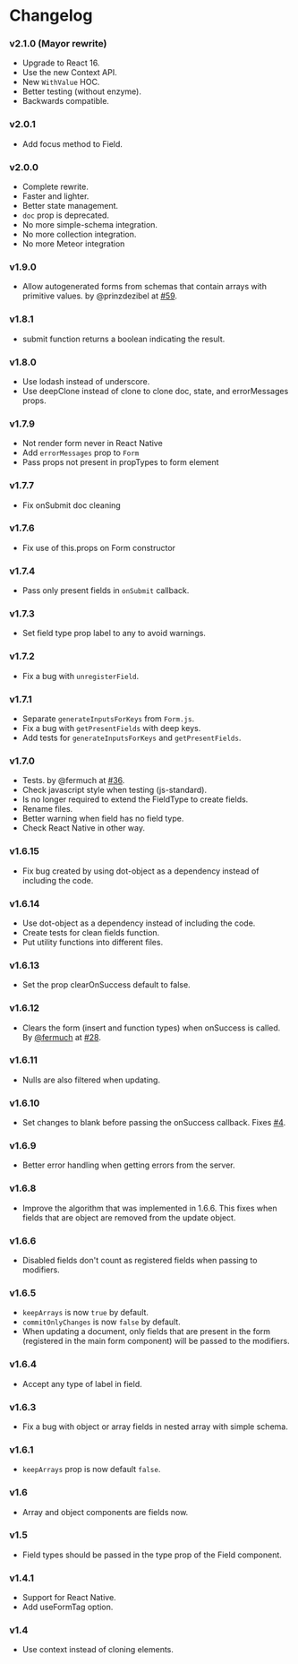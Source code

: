 # Changelog

### v2.1.0 (Mayor rewrite)

- Upgrade to React 16.
- Use the new Context API.
- New `WithValue` HOC.
- Better testing (without enzyme).
- Backwards compatible.

### v2.0.1

- Add focus method to Field.

### v2.0.0

- Complete rewrite.
- Faster and lighter.
- Better state management.
- `doc` prop is deprecated.
- No more simple-schema integration.
- No more collection integration.
- No more Meteor integration

### v1.9.0

- Allow autogenerated forms from schemas that contain arrays with primitive values. by @prinzdezibel at [#59](https://github.com/nicolaslopezj/simple-react-form/pull/59).

### v1.8.1

- submit function returns a boolean indicating the result.

### v1.8.0

- Use lodash instead of underscore.
- Use deepClone instead of clone to clone doc, state, and errorMessages props.

### v1.7.9

- Not render form never in React Native
- Add `errorMessages` prop to `Form`
- Pass props not present in propTypes to form element

### v1.7.7

- Fix onSubmit doc cleaning

### v1.7.6

- Fix use of this.props on Form constructor

### v1.7.4

- Pass only present fields in `onSubmit` callback.

### v1.7.3

- Set field type prop label to any to avoid warnings.

### v1.7.2

- Fix a bug with `unregisterField`.

### v1.7.1

- Separate `generateInputsForKeys` from `Form.js`.
- Fix a bug with `getPresentFields` with deep keys.
- Add tests for `generateInputsForKeys` and `getPresentFields`.

### v1.7.0

- Tests. by @fermuch at [#36](https://github.com/nicolaslopezj/simple-react-form/pull/36).
- Check javascript style when testing (js-standard).
- Is no longer required to extend the FieldType to create fields.
- Rename files.
- Better warning when field has no field type.
- Check React Native in other way.

### v1.6.15

- Fix bug created by using dot-object as a dependency instead of including the code.

### v1.6.14

- Use dot-object as a dependency instead of including the code.
- Create tests for clean fields function.
- Put utility functions into different files.

### v1.6.13

- Set the prop clearOnSuccess default to false.

### v1.6.12

- Clears the form (insert and function types) when onSuccess is called. By [@fermuch](https://github.com/fermuch) at [#28](https://github.com/nicolaslopezj/simple-react-form/pull/28).

### v1.6.11

- Nulls are also filtered when updating.

### v1.6.10

- Set changes to blank before passing the onSuccess callback. Fixes [#4](https://github.com/nicolaslopezj/simple-react-form/issues/4).

### v1.6.9

- Better error handling when getting errors from the server.

### v1.6.8

- Improve the algorithm that was implemented in 1.6.6. This fixes when fields that
  are object are removed from the update object.

### v1.6.6

- Disabled fields don't count as registered fields when passing to modifiers.

### v1.6.5

- `keepArrays` is now `true` by default.
- `commitOnlyChanges` is now `false` by default.
- When updating a document, only fields that are present in the form (registered
  in the main form component) will be passed to the modifiers.

### v1.6.4

- Accept any type of label in field.

### v1.6.3

- Fix a bug with object or array fields in nested array with simple schema.

### v1.6.1

- `keepArrays` prop is now default `false`.

### v1.6

- Array and object components are fields now.

### v1.5

- Field types should be passed in the type prop of the Field component.

### v1.4.1

- Support for React Native.
- Add useFormTag option.

### v1.4

- Use context instead of cloning elements.
